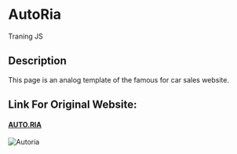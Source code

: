 # AutoRia
Traning JS

## Description 
This page is an analog template of the famous for car sales website.

## Link For Original Website:

#### [AUTO.RIA](https://auto.ria.com/uk/)

![Autoria](https://css.riastatic.com/images/og-placeholder.png)
